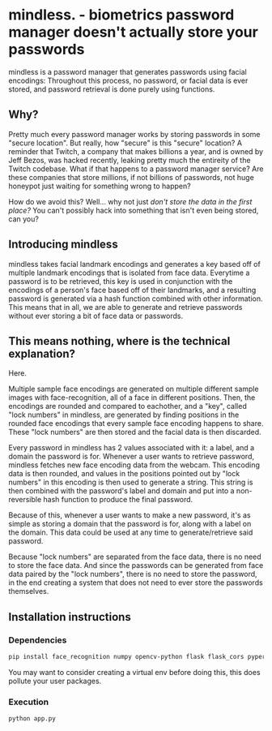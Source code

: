 # mindless. - biometrics password manager doesn't actually store your passwords

mindless is a password manager that generates passwords using facial encodings: Throughout this process, no password, or facial data is ever stored, and password retrieval is done purely using functions.

## Why?

Pretty much every password manager works by storing passwords in some "secure location". But really, how "secure" is this "secure" location? A reminder that Twitch, a company that makes billions a year, and is owned by Jeff Bezos, was hacked recently, leaking pretty much the entireity of the Twitch codebase. What if that happens to a password manager service? Are these companies that store millions, if not billions of passwords, not huge honeypot just waiting for something wrong to happen?

How do we avoid this? Well... why not just _don't store the data in the first place?_ You can't possibly hack into something that isn't even being stored, can you?

## Introducing mindless

mindless takes facial landmark encodings and generates a key based off of multiple landmark encodings that is isolated from face data. Everytime a password is to be retrieved, this key is used in conjunction with the encodings of a person's face based off of their landmarks, and a resulting password is generated via a hash function combined with other information. This means that in all, we are able to generate and retrieve passwords without ever storing a bit of face data or passwords.

## This means nothing, where is the technical explanation?

Here. 

Multiple sample face encodings are generated on multiple different sample images with face-recognition, all of a face in different positions. Then, the encodings are rounded and compared to eachother, and a "key", called "lock numbers" in mindless, are generated by finding positions in the rounded face encodings that every sample face encoding happens to share. These "lock numbers" are then stored and the facial data is then discarded.

Every password in mindless has 2 values associated with it: a label, and a domain the password is for. Whenever a user wants to retrieve password, mindless fetches new face encoding data from the webcam. This encoding data is then rounded, and values in the positions pointed out by "lock numbers" in this encoding is then used to generate a string. This string is then combined with the password's label and domain and put into a non-reversible hash function to produce the final password. 

Because of this, whenever a user wants to make a new password, it's as simple as storing a domain that the password is for, along with a label on the domain. This data could be used at any time to generate/retrieve said password.

Because "lock numbers" are separated from the face data, there is no need to store the face data. And since the passwords can be generated from face data paired by the "lock numbers", there is no need to store the password, in the end creating a system that does not need to ever store the passwords themselves.

## Installation instructions

### Dependencies
```sh
pip install face_recognition numpy opencv-python flask flask_cors pyperclip
```
You may want to consider creating a virtual env before doing this, this does pollute your user packages.

### Execution
```sh
python app.py
```
